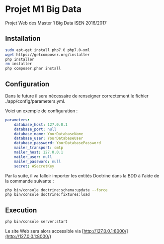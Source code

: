 # Projet M1 Big Data

Projet Web des Master 1 Big Data ISEN 2016/2017

## Installation

```bash
sudo apt-get install php7.0 php7.0-xml
wget https://getcomposer.org/installer
php installer
rm installer
php composer.phar install
```

## Configuration

 Dans le future il sera nécessaire de renseigner correctement le fichier ./app/config/parameters.yml.
 
 Voici un exemple de configuration :
```yaml
parameters:
    database_host: 127.0.0.1
    database_port: null
    database_name: YourDatabaseName
    database_user: YourDatabaseUser
    database_password: YourDatabasePassword
    mailer_transport: smtp
    mailer_host: 127.0.0.1
    mailer_user: null
    mailer_password: null
    secret: ASecretKey

```

  Par la suite, il va falloir importer les entités Doctrine dans la BDD à l'aide de la commande suivante : 
```bash
php bin/console doctrine:schema:update --force
php bin/console doctrine:fixtures:load
```
## Execution

```bash
php bin/console server:start
```
   Le site Web sera alors accessible via [http://127.0.0.1:8000/](http://127.0.0.1:8000/)
